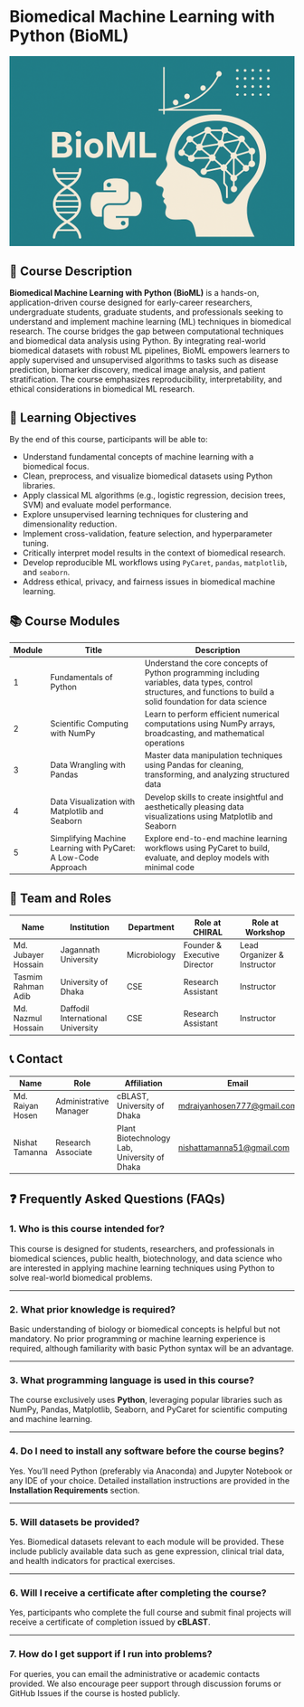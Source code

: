 # Biomedical Machine Learning with Python (BioML)
![](https://github.com/hossainlab/BioML/blob/main/BioML.png)

## 📘 Course Description

**Biomedical Machine Learning with Python (BioML)** is a hands-on, application-driven course designed for early-career researchers, undergraduate students, graduate students, and professionals seeking to understand and implement machine learning (ML) techniques in biomedical research. The course bridges the gap between computational techniques and biomedical data analysis using Python. By integrating real-world biomedical datasets with robust ML pipelines, BioML empowers learners to apply supervised and unsupervised algorithms to tasks such as disease prediction, biomarker discovery, medical image analysis, and patient stratification. The course emphasizes reproducibility, interpretability, and ethical considerations in biomedical ML research.

## 🎯 Learning Objectives

By the end of this course, participants will be able to:

- Understand fundamental concepts of machine learning with a biomedical focus.
- Clean, preprocess, and visualize biomedical datasets using Python libraries.
- Apply classical ML algorithms (e.g., logistic regression, decision trees, SVM) and evaluate model performance.
- Explore unsupervised learning techniques for clustering and dimensionality reduction.
- Implement cross-validation, feature selection, and hyperparameter tuning.
- Critically interpret model results in the context of biomedical research.
- Develop reproducible ML workflows using `PyCaret`, `pandas`, `matplotlib`, and `seaborn`.
- Address ethical, privacy, and fairness issues in biomedical machine learning.

## 📚 Course Modules

| Module | Title                                                | Description                                                                                             |
|--------|------------------------------------------------------|---------------------------------------------------------------------------------------------------------|
| 1      | Fundamentals of Python                               | Understand the core concepts of Python programming including variables, data types, control structures, and functions to build a solid foundation for data science |
| 2      | Scientific Computing with NumPy                      | Learn to perform efficient numerical computations using NumPy arrays, broadcasting, and mathematical operations |
| 3      | Data Wrangling with Pandas                           | Master data manipulation techniques using Pandas for cleaning, transforming, and analyzing structured data |
| 4      | Data Visualization with Matplotlib and Seaborn       | Develop skills to create insightful and aesthetically pleasing data visualizations using Matplotlib and Seaborn |
| 5      | Simplifying Machine Learning with PyCaret: A Low-Code Approach | Explore end-to-end machine learning workflows using PyCaret to build, evaluate, and deploy models with minimal code |

## 👥 Team and Roles

| Name                  | Institution                      | Department | Role at CHIRAL              | Role at Workshop   |
|-----------------------|----------------------------------|------------|------------------------------|---------------------|
| Md. Jubayer Hossain   | Jagannath University             | Microbiology | Founder & Executive Director | Lead Organizer & Instructor     |
| Tasmim Rahman Adib    | University of Dhaka              | CSE         | Research Assistant            | Instructor          |
| Md. Nazmul Hossain    | Daffodil International University | CSE         | Research Assistant            | Instructor          |


## 📞 Contact

| Name              | Role                                               | Affiliation                             | Email                                  |
|-------------------|----------------------------------------------------|-----------------------------------------|----------------------------------------|
| Md. Raiyan Hosen  | Administrative Manager                             | cBLAST, University of Dhaka              | [mdraiyanhosen777@gmail.com](mailto:mdraiyanhosen777@gmail.com) |
| Nishat Tamanna    | Research Associate                                 | Plant Biotechnology Lab, University of Dhaka | [nishattamanna51@gmail.com](mailto:nishattamanna51@gmail.com) |


## ❓ Frequently Asked Questions (FAQs)

### 1. **Who is this course intended for?**
This course is designed for students, researchers, and professionals in biomedical sciences, public health, biotechnology, and data science who are interested in applying machine learning techniques using Python to solve real-world biomedical problems.

---

### 2. **What prior knowledge is required?**
Basic understanding of biology or biomedical concepts is helpful but not mandatory. No prior programming or machine learning experience is required, although familiarity with basic Python syntax will be an advantage.

---

### 3. **What programming language is used in this course?**
The course exclusively uses **Python**, leveraging popular libraries such as NumPy, Pandas, Matplotlib, Seaborn, and PyCaret for scientific computing and machine learning.

---

### 4. **Do I need to install any software before the course begins?**
Yes. You’ll need Python (preferably via Anaconda) and Jupyter Notebook or any IDE of your choice. Detailed installation instructions are provided in the **Installation Requirements** section.

---

### 5. **Will datasets be provided?**
Yes. Biomedical datasets relevant to each module will be provided. These include publicly available data such as gene expression, clinical trial data, and health indicators for practical exercises.

---

### 6. **Will I receive a certificate after completing the course?**
Yes, participants who complete the full course and submit final projects will receive a certificate of completion issued by **cBLAST**.

---

### 7. **How do I get support if I run into problems?**
For queries, you can email the administrative or academic contacts provided. We also encourage peer support through discussion forums or GitHub Issues if the course is hosted publicly.
